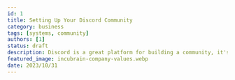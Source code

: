 ```yaml
---
id: 1
title: Setting Up Your Discord Community
category: business
tags: [systems, community]
authors: [1]
status: draft
description: Discord is a great platform for building a community, it's free and easy to use. In this article we'll go through the steps to setting up your own Discord community.
featured_image: incubrain-company-values.webp
date: 2023/10/31
---
```



